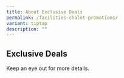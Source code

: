 ```yaml
---
title: About Exclusive Deals
permalink: /facilities-chalet-promotions/
variant: tiptap
description: ""
---
```

<h2><strong>Exclusive Deals</strong></h2>
<p>Keep an eye out for more details.</p>
<p></p>
<p></p>